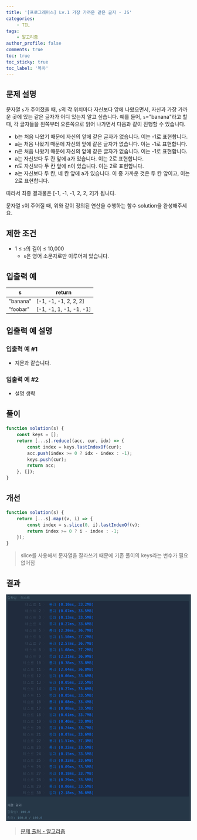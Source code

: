 ```yaml
---
title: '[프로그래머스] Lv.1 가장 가까운 같은 글자 - JS'
categories:
    - TIL
tags:
    - 알고리즘
author_profile: false
comments: true
toc: true
toc_sticky: true
toc_label: '목차'
---
```


## 문제 설명

문자열 `s`가 주어졌을 때, `s`의 각 위치마다 자신보다 앞에 나왔으면서, 자신과 가장 가까운 곳에 있는 같은 글자가 어디 있는지 알고 싶습니다.
예를 들어, `s`="banana"라고 할 때, 각 글자들을 왼쪽부터 오른쪽으로 읽어 나가면서 다음과 같이 진행할 수 있습니다.

-   b는 처음 나왔기 때문에 자신의 앞에 같은 글자가 없습니다. 이는 -1로 표현합니다.
-   a는 처음 나왔기 때문에 자신의 앞에 같은 글자가 없습니다. 이는 -1로 표현합니다.
-   n은 처음 나왔기 때문에 자신의 앞에 같은 글자가 없습니다. 이는 -1로 표현합니다.
-   a는 자신보다 두 칸 앞에 a가 있습니다. 이는 2로 표현합니다.
-   n도 자신보다 두 칸 앞에 n이 있습니다. 이는 2로 표현합니다.
-   a는 자신보다 두 칸, 네 칸 앞에 a가 있습니다. 이 중 가까운 것은 두 칸 앞이고, 이는 2로 표현합니다.

따라서 최종 결과물은 [-1, -1, -1, 2, 2, 2]가 됩니다.

문자열 `s`이 주어질 때, 위와 같이 정의된 연산을 수행하는 함수 solution을 완성해주세요.

## 제한 조건

-   1 ≤ `s`의 길이 ≤ 10,000
    -   `s`은 영어 소문자로만 이루어져 있습니다.

## 입출력 예

| s        | return                  |
| -------- | ----------------------- |
| "banana" | [-1, -1, -1, 2, 2, 2]   |
| "foobar" | [-1, -1, 1, -1, -1, -1] |

## 입출력 예 설명

### 입출력 예 #1

-   지문과 같습니다.

### 입출력 예 #2

-   설명 생략

## 풀이

```javascript
function solution(s) {
    const keys = [];
    return [...s].reduce((acc, cur, idx) => {
        const index = keys.lastIndexOf(cur);
        acc.push(index >= 0 ? idx - index : -1);
        keys.push(cur);
        return acc;
    }, []);
}
```

## 개선

```javascript
function solution(s) {
    return [...s].map((v, i) => {
        const index = s.slice(0, i).lastIndexOf(v);
        return index >= 0 ? i - index : -1;
    });
}
```

> slice를 사용해서 문자열을 잘라쓰기 때문에 기존 풀이의 keys라는 변수가 필요없어짐

## 결과

![result](/assets/images/2023/09/01/algorithm-46-result.png)

> [문제 출처 - 알고리즘](https://school.programmers.co.kr/learn/courses/30/lessons/142086)
